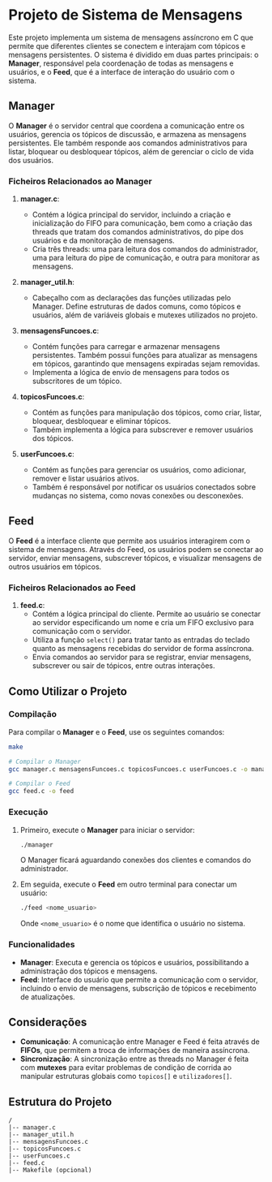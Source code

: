 # Projeto de Sistema de Mensagens

Este projeto implementa um sistema de mensagens assíncrono em C que permite que diferentes clientes se conectem e interajam com tópicos e mensagens persistentes. O sistema é dividido em duas partes principais: o **Manager**, responsável pela coordenação de todas as mensagens e usuários, e o **Feed**, que é a interface de interação do usuário com o sistema.

## Manager

O **Manager** é o servidor central que coordena a comunicação entre os usuários, gerencia os tópicos de discussão, e armazena as mensagens persistentes. Ele também responde aos comandos administrativos para listar, bloquear ou desbloquear tópicos, além de gerenciar o ciclo de vida dos usuários.

### Ficheiros Relacionados ao Manager

1. **manager.c**:
   - Contém a lógica principal do servidor, incluindo a criação e inicialização do FIFO para comunicação, bem como a criação das threads que tratam dos comandos administrativos, do pipe dos usuários e da monitoração de mensagens.
   - Cria três threads: uma para leitura dos comandos do administrador, uma para leitura do pipe de comunicação, e outra para monitorar as mensagens.

2. **manager_util.h**:
   - Cabeçalho com as declarações das funções utilizadas pelo Manager. Define estruturas de dados comuns, como tópicos e usuários, além de variáveis globais e mutexes utilizados no projeto.

3. **mensagensFuncoes.c**:
   - Contém funções para carregar e armazenar mensagens persistentes. Também possui funções para atualizar as mensagens em tópicos, garantindo que mensagens expiradas sejam removidas.
   - Implementa a lógica de envio de mensagens para todos os subscritores de um tópico.

4. **topicosFuncoes.c**:
   - Contém as funções para manipulação dos tópicos, como criar, listar, bloquear, desbloquear e eliminar tópicos.
   - Também implementa a lógica para subscrever e remover usuários dos tópicos.

5. **userFuncoes.c**:
   - Contém as funções para gerenciar os usuários, como adicionar, remover e listar usuários ativos.
   - Também é responsável por notificar os usuários conectados sobre mudanças no sistema, como novas conexões ou desconexões.

## Feed

O **Feed** é a interface cliente que permite aos usuários interagirem com o sistema de mensagens. Através do Feed, os usuários podem se conectar ao servidor, enviar mensagens, subscrever tópicos, e visualizar mensagens de outros usuários em tópicos.

### Ficheiros Relacionados ao Feed

1. **feed.c**:
   - Contém a lógica principal do cliente. Permite ao usuário se conectar ao servidor especificando um nome e cria um FIFO exclusivo para comunicação com o servidor.
   - Utiliza a função `select()` para tratar tanto as entradas do teclado quanto as mensagens recebidas do servidor de forma assíncrona.
   - Envia comandos ao servidor para se registrar, enviar mensagens, subscrever ou sair de tópicos, entre outras interações.

## Como Utilizar o Projeto

### Compilação
Para compilar o **Manager** e o **Feed**, use os seguintes comandos:
```sh
make
```

```sh
# Compilar o Manager
gcc manager.c mensagensFuncoes.c topicosFuncoes.c userFuncoes.c -o manager -lpthread

# Compilar o Feed
gcc feed.c -o feed
```

### Execução
1. Primeiro, execute o **Manager** para iniciar o servidor:
   ```sh
   ./manager
   ```
   O Manager ficará aguardando conexões dos clientes e comandos do administrador.

2. Em seguida, execute o **Feed** em outro terminal para conectar um usuário:
   ```sh
   ./feed <nome_usuario>
   ```
   Onde `<nome_usuario>` é o nome que identifica o usuário no sistema.

### Funcionalidades
- **Manager**: Executa e gerencia os tópicos e usuários, possibilitando a administração dos tópicos e mensagens.
- **Feed**: Interface do usuário que permite a comunicação com o servidor, incluindo o envio de mensagens, subscrição de tópicos e recebimento de atualizações.

## Considerações
- **Comunicação**: A comunicação entre Manager e Feed é feita através de **FIFOs**, que permitem a troca de informações de maneira assíncrona.
- **Sincronização**: A sincronização entre as threads no Manager é feita com **mutexes** para evitar problemas de condição de corrida ao manipular estruturas globais como `topicos[]` e `utilizadores[]`.

## Estrutura do Projeto
```
/
|-- manager.c
|-- manager_util.h
|-- mensagensFuncoes.c
|-- topicosFuncoes.c
|-- userFuncoes.c
|-- feed.c
|-- Makefile (opcional)
```

